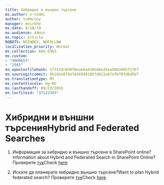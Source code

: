 ```yaml
---
title: Хибридно и външно търсене
ms.author: v-todmc
author: todmccoy
manager: mnirkhe
ms.date: 9/18/19
ms.audience: Admin
ms.topic: article
ROBOTS: NOINDEX, NOFOLLOW
localization_priority: Normal
ms.collection: Adm_O365
ms.custom:
- "9000653"
- "2505"
ms.openlocfilehash: 1f31fdc6d9f0eab6a436b46e45ea5663965f2767
ms.sourcegitcommit: 6b102e079a7d30298105fd811a67efb707d6d5bf
ms.translationtype: MT
ms.contentlocale: bg-BG
ms.lasthandoff: 09/23/2019
ms.locfileid: "37122393"
---
```

# <a name="hybrid-and-federated-searches"></a><span data-ttu-id="1eb05-102">Хибридни и външни търсения</span><span class="sxs-lookup"><span data-stu-id="1eb05-102">Hybrid and Federated Searches</span></span> 

1. <span data-ttu-id="1eb05-103">Информация за хибридно и външно търсене в SharePoint online?</span><span class="sxs-lookup"><span data-stu-id="1eb05-103">Information about Hybrid and Federated Search in SharePoint Online?</span></span>
    <span data-ttu-id="1eb05-104">Проверете [тук](https://docs.microsoft.com/sharepoint/hybrid/hybrid-search-in-sharepoint)</span><span class="sxs-lookup"><span data-stu-id="1eb05-104">Check [here](https://docs.microsoft.com/sharepoint/hybrid/hybrid-search-in-sharepoint)</span></span>

2. <span data-ttu-id="1eb05-105">Искате да планирате хибридно външно търсене?</span><span class="sxs-lookup"><span data-stu-id="1eb05-105">Want to plan Hybrid federated search?</span></span>
    <span data-ttu-id="1eb05-106">Проверете [тук](https://docs.microsoft.com/sharepoint/hybrid/plan-hybrid-federated-search)</span><span class="sxs-lookup"><span data-stu-id="1eb05-106">Check [here](https://docs.microsoft.com/sharepoint/hybrid/plan-hybrid-federated-search)</span></span>